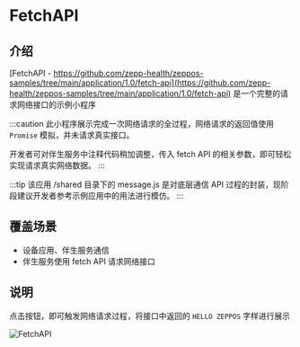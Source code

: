 # FetchAPI

## 介绍

[FetchAPI - https://github.com/zepp-health/zeppos-samples/tree/main/application/1.0/fetch-api](https://github.com/zepp-health/zeppos-samples/tree/main/application/1.0/fetch-api) 是一个完整的请求网络接口的示例小程序

:::caution
此小程序展示完成一次网络请求的全过程，网络请求的返回值使用 `Promise` 模拟，并未请求真实接口。

开发者可对伴生服务中注释代码稍加调整，传入 fetch API 的相关参数，即可轻松实现请求真实网络数据。
:::

:::tip
该应用 /shared 目录下的 message.js 是对底层通信 API 过程的封装，现阶段建议开发者参考示例应用中的用法进行模仿。
:::

## 覆盖场景

- 设备应用、伴生服务通信
- 伴生服务使用 fetch API 请求网络接口

## 说明

点击按钮，即可触发网络请求过程，将接口中返回的 `HELLO ZEPPOS` 字样进行展示

![FetchAPI](/img/sample/app/fetchAPI.jpg)
